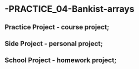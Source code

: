 # -PRACTICE_04-Bankist-arrays

## Practice Project - course project;
## Side Project - personal project;
## School Project - homework project;

